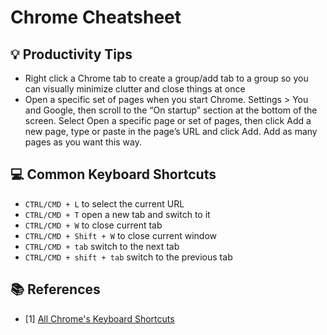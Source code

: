 # Chrome Cheatsheet

## 💡 Productivity Tips
- Right click a Chrome tab to create a group/add tab to a group so you can visually minimize clutter and close things at once
- Open a specific set of pages when you start Chrome. Settings > You and Google, then scroll to the “On startup” section at the bottom of the screen. Select Open a specific page or set of pages, then click Add a new page, type or paste in the page’s URL and click Add. Add as many pages as you want this way.

## 💻 Common Keyboard Shortcuts
- `CTRL/CMD + L` to select the current URL
- `CTRL/CMD + T` open a new tab and switch to it
- `CTRL/CMD + W` to close current tab
- `CTRL/CMD + Shift + W` to close current window
- `CTRL/CMD + tab` switch to the next tab
- `CTRL/CMD + shift + tab` switch to the previous tab

## 📚 References
- [1] [All Chrome's Keyboard Shortcuts](https://support.google.com/chrome/answer/157179)
